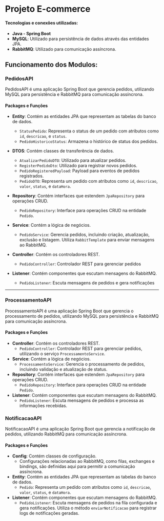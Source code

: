# Projeto E-commerce

#### Tecnologias e conexões utilizadas:
- **Java - Spring Boot**
- **MySQL**: Utilizado para persistência de dados através das entidades JPA.
- **RabbitMQ**: Utilizado para comunicação assíncrona.

## Funcionamento dos Modulos:

### PedidosAPI 
PedidosAPI é uma aplicação Spring Boot que gerencia pedidos, utilizando MySQL para persistência e RabbitMQ para comunicação assíncrona.

#### Packages e Funções

- **Entity**: Contém as entidades JPA que representam as tabelas do banco de dados.
  - `StatusPedido`: Representa o status de um pedido com atributos como `id`, `descricao`, e `status`.
  - `PedidoHistoricoStatus`: Armazena o histórico de status dos pedidos.
  
- **DTOS**: Contém classes de transferência de dados.
  - `AtualizarPedidoDTO`: Utilizado para atualizar pedidos.
  - `RegisterPedidoDto`: Utilizado para registrar novos pedidos.
  - `PedidoRegisteredPayload`: Payload para eventos de pedidos registrados.
  - `PedidoDTO`: Representa um pedido com atributos como `id`, `descricao`, `valor`, `status`, e `dataHora`.
- **Repository**: Contém interfaces que estendem `JpaRepository` para operações CRUD.
  - `PedidoRepository`: Interface para operações CRUD na entidade `Pedido`.
- **Service**: Contém a lógica de negócios.
  - `PedidoService`: Gerencia pedidos, incluindo criação, atualização, exclusão e listagem. Utiliza `RabbitTemplate` para enviar mensagens ao RabbitMQ.
- **Controller**: Contém os controladores REST.
  - `PedidoController`: Controlador REST para gerenciar pedidos 
- **Listener**: Contém componentes que escutam mensagens do RabbitMQ.
  - `PedidoListener`: Escuta mensagens de pedidos e gera notificações 
------------------------------------------------------------------------------
### ProcessamentoAPI 
ProcessamentoAPI é uma aplicação Spring Boot que gerencia o processamento de pedidos, utilizando MySQL para persistência e RabbitMQ para comunicação assíncrona.

#### Packages e Funções

- **Controller**: Contém os controladores REST.
  - `PedidoController`: Controlador REST para gerenciar pedidos, utilizando o serviço `ProcessamentoService`.
- **Service**: Contém a lógica de negócios.
  - `ProcessamentoService`: Gerencia o processamento de pedidos, incluindo validação e atualização de status.
- **Repository**: Contém interfaces que estendem `JpaRepository` para operações CRUD.
  - `PedidoRepository`: Interface para operações CRUD na entidade `Pedido`.
- **Listener**: Contém componentes que escutam mensagens do RabbitMQ.
  - `PedidoListener`: Escuta mensagens de pedidos e processa as informações recebidas.

### NotificacaoAPI
NotificacaoAPI é uma aplicação Spring Boot que gerencia a notificação de pedidos, utilizando RabbitMQ para comunicação assíncrona.

#### Packages e Funções

- **Config**: Contém classes de configuração.
  - Configurações relacionadas ao RabbitMQ, como filas, exchanges e bindings, são definidas aqui para permitir a comunicação assíncrona.
- **Entity**: Contém as entidades JPA que representam as tabelas do banco de dados.
  - `Pedido`: Representa um pedido com atributos como `id`, `descricao`, `valor`, `status`, e `dataHora`.
- **Listener**: Contém componentes que escutam mensagens do RabbitMQ.
  - `PedidoListener`: Escuta mensagens de pedidos na fila configurada e gera notificações. Utiliza o método `enviarNotificacao` para registrar logs de notificações geradas.
